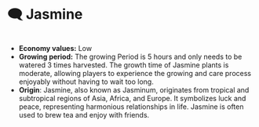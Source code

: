 # 🗨️ Jasmine

<figure><img src="https://fiwallets-organization.gitbook.io/~gitbook/image?url=https%3A%2F%2Fcontent.gitbook.com%2Fcontent%2Fy39LOQQezVvERXFqNDkL%2Fblobs%2F2ZRLcwsKfIetwMAKl0Q2%2Fjasmine.png&#x26;width=768&#x26;dpr=4&#x26;quality=100&#x26;sign=1d5509999bdc7515cdefefbb2f3f9d9eb61c8ac8ed5e72687343b872db5e50c7" alt=""><figcaption></figcaption></figure>

* **Economy values:** Low
* **Growing period:** The growing Period is 5 hours and only needs to be watered 3 times harvested. The growth time of Jasmine plants is moderate, allowing players to experience the growing and care process enjoyably without having to wait too long.
* **Origin**: Jasmine, also known as Jasminum, originates from tropical and subtropical regions of Asia, Africa, and Europe. It symbolizes luck and peace, representing harmonious relationships in life. Jasmine is often used to brew tea and enjoy with friends.
